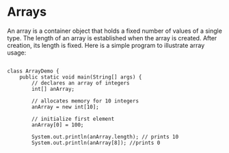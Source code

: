 # Arrays

An array is a container object that holds a fixed number of values of a single type. The length of an array is established when the array is created. After creation, its length is fixed. Here is a simple program to illustrate array usage:
```

class ArrayDemo {
    public static void main(String[] args) {
        // declares an array of integers
        int[] anArray;

        // allocates memory for 10 integers
        anArray = new int[10];
           
        // initialize first element
        anArray[0] = 100;
        
        System.out.println(anArray.length); // prints 10
        System.out.println(anArray[8]); //prints 0